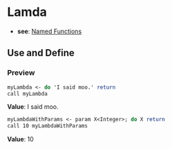 # Lamda
- **see**: [Named Functions](Index.md)

## Use and Define
### Preview
```do
myLambda <- do 'I said moo.' return
call myLambda
```
**Value**: I said moo.

```do
myLambdaWithParams <- param X<Integer>; do X return
call 10 myLambdaWithParams
```
**Value**: 10
